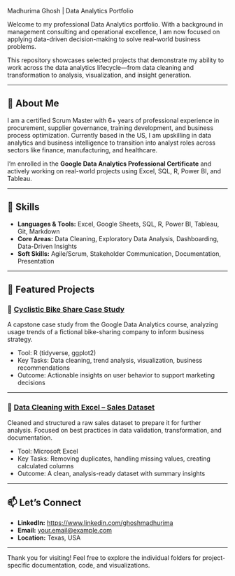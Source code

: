 Madhurima Ghosh | Data Analytics Portfolio

Welcome to my professional Data Analytics portfolio. With a background in management consulting and operational excellence, I am now focused on applying data-driven decision-making to solve real-world business problems.

This repository showcases selected projects that demonstrate my ability to work across the data analytics lifecycle—from data cleaning and transformation to analysis, visualization, and insight generation.

---

## 💼 About Me

I am a certified Scrum Master with 6+ years of professional experience in procurement, supplier governance, training development, and business process optimization. Currently based in the US, I am upskilling in data analytics and business intelligence to transition into analyst roles across sectors like finance, manufacturing, and healthcare.

I’m enrolled in the **Google Data Analytics Professional Certificate** and actively working on real-world projects using Excel, SQL, R, Power BI, and Tableau.

---

## 🧠 Skills

- **Languages & Tools:** Excel, Google Sheets, SQL, R, Power BI, Tableau, Git, Markdown
- **Core Areas:** Data Cleaning, Exploratory Data Analysis, Dashboarding, Data-Driven Insights
- **Soft Skills:** Agile/Scrum, Stakeholder Communication, Documentation, Presentation

---

## 📂 Featured Projects

### 🔹 [Cyclistic Bike Share Case Study](./Google-Data-Analytics/Project-2-Bike-Case-Study)

A capstone case study from the Google Data Analytics course, analyzing usage trends of a fictional bike-sharing company to inform business strategy.

- Tool: R (tidyverse, ggplot2)
- Key Tasks: Data cleaning, trend analysis, visualization, business recommendations
- Outcome: Actionable insights on user behavior to support marketing decisions

---

### 🔹 [Data Cleaning with Excel – Sales Dataset](./Google-Data-Analytics/Project-1-Data-Cleaning)

Cleaned and structured a raw sales dataset to prepare it for further analysis. Focused on best practices in data validation, transformation, and documentation.

- Tool: Microsoft Excel
- Key Tasks: Removing duplicates, handling missing values, creating calculated columns
- Outcome: A clean, analysis-ready dataset with summary insights

---

## 📫 Let’s Connect

- **LinkedIn:** https://www.linkedin.com/ghoshmadhurima
- **Email:** your.email@example.com
- **Location:** Texas, USA

---

Thank you for visiting! Feel free to explore the individual folders for project-specific documentation, code, and visualizations.
